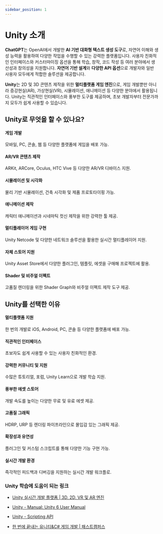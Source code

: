 ```yaml
---
sidebar_position: 1
---
```


# Unity 소개

**ChatGPT**는 OpenAI에서 개발한 **AI 기반 대화형 텍스트 생성 도구**로, 자연어 이해와 생성 능력을 활용하여 다양한 작업을 수행할 수 있는 강력한 플랫폼입니다. 사용자 친화적인 인터페이스와 커스터마이징 옵션을 통해 학습, 창작, 코드 작성 등 여러 분야에서 생산성과 창의성을 지원합니다. **자연어 기반 설계**와 **다양한 API 옵션**으로 개발자와 일반 사용자 모두에게 적합한 솔루션을 제공합니다.

**Unity**는 2D 및 3D 콘텐츠 제작을 위한 **멀티플랫폼 게임 엔진**으로, 게임 개발뿐만 아니라 증강현실(AR), 가상현실(VR), 시뮬레이션, 애니메이션 등 다양한 분야에서 활용됩니다. Unity는 직관적인 인터페이스와 풍부한 도구를 제공하며, 초보 개발자부터 전문가까지 모두가 쉽게 사용할 수 있습니다.

## Unity로 무엇을 할 수 있나요?

#### 게임 개발

모바일, PC, 콘솔, 웹 등 다양한 플랫폼에 게임을 배포 가능.

#### AR/VR 콘텐츠 제작

ARKit, ARCore, Oculus, HTC Vive 등 다양한 AR/VR 디바이스 지원.

#### 시뮬레이션 및 시각화

물리 기반 시뮬레이션, 건축 시각화 및 제품 프로토타이핑 가능.

#### 애니메이션 제작

캐릭터 애니메이션과 시네마틱 컷신 제작을 위한 강력한 툴 제공.

#### 멀티플레이어 게임 구현

Unity Netcode 및 다양한 네트워크 솔루션을 활용한 실시간 멀티플레이어 지원.

#### 자체 스토어 지원

Unity Asset Store에서 다양한 플러그인, 템플릿, 에셋을 구매해 프로젝트에 활용.

#### Shader 및 비주얼 이펙트

고품질 렌더링을 위한 Shader Graph와 비주얼 이펙트 제작 도구 제공.

## Unity를 선택한 이유

#### 멀티플랫폼 지원

한 번의 개발로 iOS, Android, PC, 콘솔 등 다양한 플랫폼에 배포 가능.

#### 직관적인 인터페이스

초보자도 쉽게 사용할 수 있는 사용자 친화적인 환경.

#### 강력한 커뮤니티 및 지원

수많은 튜토리얼, 포럼, Unity Learn으로 개발 학습 지원.

#### 풍부한 에셋 스토어

개발 속도를 높이는 다양한 무료 및 유료 에셋 제공.

#### 고품질 그래픽

HDRP, URP 등 렌더링 파이프라인으로 몰입감 있는 그래픽 제공.

#### 확장성과 유연성

플러그인 및 커스텀 스크립트를 통해 다양한 기능 구현 가능.

#### 실시간 개발 환경

즉각적인 피드백과 디버깅을 지원하는 실시간 개발 워크플로.

### Unity 학습에 도움이 되는 링크

- [Unity 실시간 개발 플랫폼 | 3D, 2D, VR 및 AR 엔진](https://unity.com/kr)

- [Unity - Manual: Unity 6 User Manual](https://docs.unity3d.com/Manual/index.html)

- [Unity - Scripting API](https://docs.unity3d.com/ScriptReference/index.html)

- [한 번에 끝내는 유니티&C# 게임 개발 | 패스트캠퍼스](https://fastcampus.co.kr/dev_online_unitygame)
